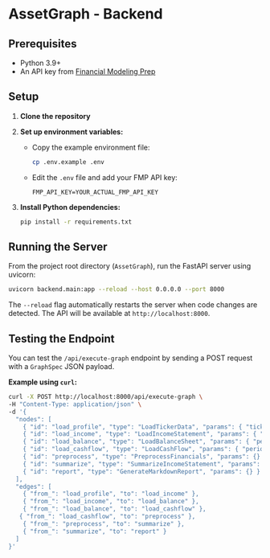 # AssetGraph - Backend

## Prerequisites

- Python 3.9+
- An API key from [Financial Modeling Prep](https://site.financialmodelingprep.com/)

## Setup

1.  **Clone the repository**

2.  **Set up environment variables:**

    - Copy the example environment file:
      ```bash
      cp .env.example .env
      ```
    - Edit the `.env` file and add your FMP API key:
      ```
      FMP_API_KEY=YOUR_ACTUAL_FMP_API_KEY
      ```

3.  **Install Python dependencies:**

    ```bash
    pip install -r requirements.txt
    ```

## Running the Server

From the project root directory (`AssetGraph`), run the FastAPI server using uvicorn:

```bash
uvicorn backend.main:app --reload --host 0.0.0.0 --port 8000
```

The `--reload` flag automatically restarts the server when code changes are detected. The API will be available at `http://localhost:8000`.

## Testing the Endpoint

You can test the `/api/execute-graph` endpoint by sending a POST request with a `GraphSpec` JSON payload.

**Example using `curl`:**
```bash 
curl -X POST http://localhost:8000/api/execute-graph \
-H "Content-Type: application/json" \
-d '{
  "nodes": [
    { "id": "load_profile", "type": "LoadTickerData", "params": { "ticker": "AAPL" } },
    { "id": "load_income", "type": "LoadIncomeStatement", "params": { "period": "annual", "limit": 3 } },
    { "id": "load_balance", "type": "LoadBalanceSheet", "params": { "period": "annual", "limit": 3 } },
    { "id": "load_cashflow", "type": "LoadCashFlow", "params": { "period": "annual", "limit": 3 } },
    { "id": "preprocess", "type": "PreprocessFinancials", "params": {} },
    { "id": "summarize", "type": "SummarizeIncomeStatement", "params": {} },
    { "id": "report", "type": "GenerateMarkdownReport", "params": {} }
  ],
  "edges": [
    { "from_": "load_profile", "to": "load_income" },
    { "from_": "load_income", "to": "load_balance" },
    { "from_": "load_balance", "to": "load_cashflow" },
   { "from_": "load_cashflow", "to": "preprocess" },
    { "from_": "preprocess", "to": "summarize" },
    { "from_": "summarize", "to": "report" }
  ]
}'
```